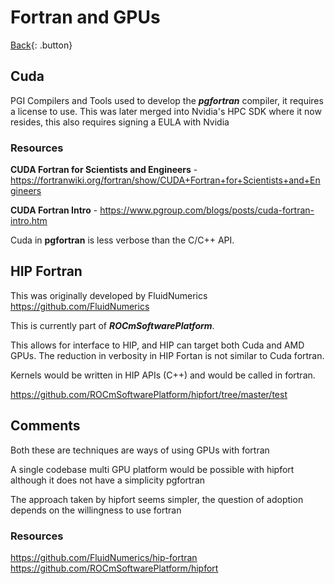 # Fortran and GPUs

[Back](../../index.md#fortran){: .button}

## Cuda

PGI Compilers and Tools used to develop the **_pgfortran_** compiler, it requires a license to use. This was later merged into Nvidia's HPC SDK where it now resides, this also requires signing a EULA with Nvidia

### Resources

**CUDA Fortran for Scientists and Engineers** - https://fortranwiki.org/fortran/show/CUDA+Fortran+for+Scientists+and+Engineers

**CUDA Fortran Intro** - https://www.pgroup.com/blogs/posts/cuda-fortran-intro.htm

Cuda in **pgfortran** is less verbose than the C/C++ API.

##  HIP Fortran

This was originally developed by FluidNumerics https://github.com/FluidNumerics

This is currently part of **_ROCmSoftwarePlatform_**.

This allows for interface to HIP, and HIP can target both Cuda and AMD GPUs. The reduction in verbosity in HIP Fortan is not similar to Cuda fortran.

Kernels would be written in HIP APIs (C++) and would be called in fortran.

https://github.com/ROCmSoftwarePlatform/hipfort/tree/master/test

## Comments

Both these are techniques are ways of using GPUs with fortran

A single codebase multi GPU platform would be possible with hipfort although it does not have a simplicity pgfortran

The approach taken by hipfort seems simpler, the question of adoption depends on the willingness to use fortran

### Resources

https://github.com/FluidNumerics/hip-fortran
https://github.com/ROCmSoftwarePlatform/hipfort
